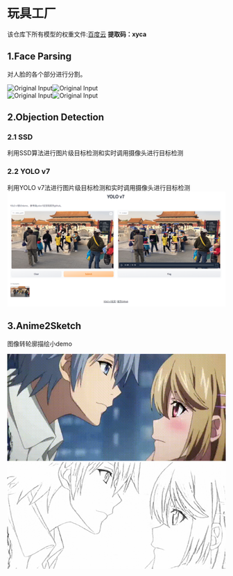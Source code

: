 # 玩具工厂


该仓库下所有模型的权重文件:[百度云](https://pan.baidu.com/s/1mD1ORh4TfWZsjcpZCoFDlg) **提取码：xyca**

## 1.Face Parsing
对人脸的各个部分进行分割。

<img src="./FaceParsing/results/qiushuzhen.png" height="256" width="256" alt="Original Input"><img src="./FaceParsing/results/qiushuzhen_mode0.png" height="256" width="256" alt="Original Input">
<br/>
<img src="./FaceParsing/results/qiushuzhen_mode1.png" height="256" width="256" alt="Original Input"><img src="./FaceParsing/results/qiushuzhen_mode2.png" height="256" width="256" alt="Original Input">

## 2.Objection Detection
### 2.1 SSD
利用SSD算法进行图片级目标检测和实时调用摄像头进行目标检测
### 2.2 YOLO v7
利用YOLO v7法进行图片级目标检测和实时调用摄像头进行目标检测
<img src="./ObjectDetection/YOLOv7/pics/gradio_demo.png" alt="Original Input">
## 3.Anime2Sketch
图像转轮廓描绘小demo

<img src="./Anime2Sketch/images/abcd.gif" alt="Original Input"><img src="./Anime2Sketch/images/abcd_sketch.gif" alt="Original Input">
